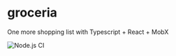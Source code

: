 # groceria
One more shopping list with Typescript + React + MobX

![Node.js CI](https://github.com/dimaShin/groceria/workflows/Node.js%20CI/badge.svg?branch=master)

